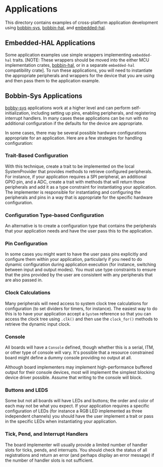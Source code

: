 # Applications

This directory contains examples of cross-platform application development using [bobbin-sys](../lib/bobbin-sys/), [bobbin-hal](../lib/bobbin-hal), and [embedded-hal](https://github.com/japaric/embedded-hal).

## Embedded-HAL Applications

Some application examples use simple wrappers implementing `embedded-hal` traits. [NOTE: These wrappers should be moved into the either MCU implementation crates, [bobbin-hal](../lib/bobbin-hal/), or in a separate `embedded-hal` compatibility crate]. To run these applications, you will need to instantiate the appropriate peripherals and wrappers for the device that you are using and then pass them to the application example.

## Bobbin-Sys Applications

[bobby-sys](../lib/bobbin-sys/) applications work at a higher level and can perform self-initialization, including setting up pins, enabling peripherals, and registering interrupt handlers. In many cases these applications can be run with no additional configuration if the defaults for the device are appropriate.

In some cases, there may be several possible hardware configurations appropriate for an application. Here are a few strategies for handling configuration:

### Trait-Based Configuration

With this technique, create a trait to be implemented on the local SystemProvider that provides methods to retrieve configured peripherals. For instance, if your application requires a SPI peripheral, an additional GPIO pin, and a ADC, create a trait with methods that will return those peripherals and add it as a type constraint for instantiating your application. The implementer is responsible for instantiating and configuring the peripherals and pins in a way that is appropriate for the specific hardware configuration.

### Configuration Type-based Configuration

An alternative is to create a configuration type that contains the peripherals that your application needs and have the user pass this to the application.

### Pin Configuration

In some cases you might want to have the user pass pins explicitly and configure them within your application, particularly if you need to do dynamic configuration during application execution (for instance, switching between input and output modes). You must use type constraints to ensure that the pins provided by the user are consistent with any peripherals that are also passed in.

### Clock Calculations

Many peripherals will need access to system clock tree calculations for configuration (to set dividers for timers, for instance). The easiest way to do this is to have your application accept a `System` reference so that you can access the clock tree using `.clk()` and then use the `clock_for()` methods to retrieve the dynamic input clock.

### Console

All boards will have a `Console` defined, though whether this is a serial, ITM, or other type of console will vary. It's possible that a resource constrained board might define a dummy console providing no output at all.

Although board implementers may implement high-performance buffered output for their console devices, most will implement the simplest blocking device driver possible. Assume that writing to the console will block.

### Buttons and LEDS

Some but not all boards will have LEDs and buttons; the order and color of each may not be what you expect. If your application requires a specific configuration of LEDs (for instance a RGB LED implemented as three independent channels) you should have the user implement a trait or pass in the specific LEDs when instantiating your application.

### Tick, Pend, and Interrupt Handlers

The board implementer will usually provide a limited number of handler slots for ticks, pends, and interrupts. You should check the status of all registrations and return an error (and perhaps display an error message) if the number of handler slots is not sufficient.